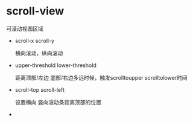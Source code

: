 # scroll-view

可滚动视图区域

- scroll-x scroll-y

  横向滚动，纵向滚动

- upper-threshold lower-threshold

  距离顶部/左边  底部/右边多远时候，触发scrolltoupper scrolltolower时间

- scroll-top scroll-left

  设置横向 竖向滚动条距离顶部的位置

- 